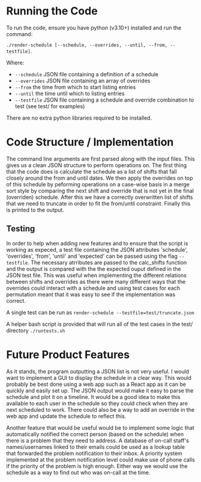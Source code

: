 # Running the Code
To run the code, ensure you have python (v3.10+) installed and run the command:

`./render-schedule [--schedule, --overrides, --until, --from, --testfile]`.

Where:
- `--schedule` JSON file containing a definition of a schedule
- `--overrides` JSON file containing an array of overrides
- `--from` the time from which to start listing entries
- `--until` the time until which to listing entries
- `--testfile` JSON file containing a schedule and override combination to test (see test/ for examples)

There are no extra python libraries required to be installed.

# Code Structure / Implementation

The command line arguments are first parsed along with the input files. This gives us a clean JSON structure to perform operations on. The first thing that the code does is calculate the schedule as a list of shifts that fall closely around the from and until dates. We then apply the overrides on top of this schedule by peforming operations on a case-wise basis in a merge sort style by comparing the next shift and override that is not yet in the final (overriden) schedule. After this we have a correctly overwritten list of shifts that we need to truncate in order to fit the from/until constraint. Finally this is printed to the output.

## Testing

In order to help when adding new features and to ensure that the script is working as expeced, a test file containing the JSON attributes 'schedule', 'overrides', 'from', 'until' and 'expected' can be passed using the flag `--testfile`. The necessary atrributes are passed to the calc_shifts function and the output is compared with the the expected ouput defined in the JSON test file. This was useful when implementing the different relations between shifts and overrides as there were many different ways that the overrides could interact with a schedule and using test cases for each permutation meant that it was easy to see if the implementation was correct.

A single test can be run as `render-schedule --testfile=test/truncate.json`

A helper bash script is provided that will run all of the test cases in the test/ directory `./runtests.sh`

# Future Product Features

As it stands, the program outputting a JSON list is not very useful. I would want to implement a GUI to display the schedule in a clear way. This would probably be best done using a web app such as a React app as it can be quickly and easily set up. The JSON output would make it easy to parse the schedule and plot it on a timeline. It would be a good idea to make this available to each user in the schedule so they could check when they are next scheduled to work. There could also be a way to add an override in the web app and update the schedule to reflect this.

Another feature that would be useful would be to implement some logic that automatically notified the correct person (based on the schedule) when there is a problem that they need to address. A database of on-call staff's names/usernames linked to their emails could be used as a lookup table that forwarded the problem notification to their inbox. A priority system implemented at the problem notification level could make use of phone calls if the priority of the problem is high enough. Either way we would use the schedule as a way to find out who was on-call at the time.

